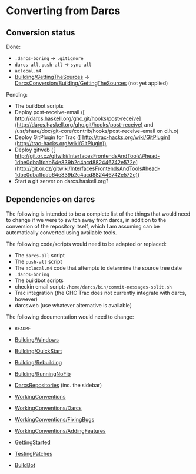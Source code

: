 # Converting from Darcs

## Conversion status


Done:

- `.darcs-boring` -\> `.gitignore`
- `darcs-all`, `push-all` -\> `sync-all`
- `aclocal.m4`
- [Building/GettingTheSources](building/getting-the-sources) -\> [DarcsConversion/Building/GettingTheSources](darcs-conversion/building/getting-the-sources) (not yet applied)


Pending:

- The buildbot scripts
- Deploy post-receive-email ([ http://darcs.haskell.org/ghc.git/hooks/post-receive](http://darcs.haskell.org/ghc.git/hooks/post-receive) and /usr/share/doc/git-core/contrib/hooks/post-receive-email on d.h.o)
- Deploy GitPlugin for Trac ([ http://trac-hacks.org/wiki/GitPlugin](http://trac-hacks.org/wiki/GitPlugin))
- Deploy gitweb ([ http://git.or.cz/gitwiki/InterfacesFrontendsAndTools\#head-1dbe0dba1fdab64e839b2c4acd882446742e572e](http://git.or.cz/gitwiki/InterfacesFrontendsAndTools#head-1dbe0dba1fdab64e839b2c4acd882446742e572e))
- Start a git server on darcs.haskell.org?

## Dependencies on darcs


The following is intended to be a complete list of the things that would need to change if we were to switch away from darcs, in addition to the conversion of the repository itself, which I am assuming can be automatically converted using available tools.


The following code/scripts would need to be adapted or replaced:

- The `darcs-all` script
- The `push-all` script
- The `aclocal.m4` code that attempts to determine the source tree date
- `.darcs-boring`
- The buildbot scripts
- checkin email script: `/home/darcs/bin/commit-messages-split.sh`
- Trac integration (the GHC Trac does not currently integrate with darcs, however)
- darcsweb (use whatever alternative is available)


The following documentation would need to change:

- `README`
- [Building/Windows](building/windows)
- [Building/QuickStart](building/quick-start)
- [Building/Rebuilding](building/rebuilding)
- [Building/RunningNoFib](building/running-no-fib)
- [DarcsRepositories](darcs-repositories) (inc. the sidebar)
- [WorkingConventions](working-conventions)
- [WorkingConventions/Darcs](working-conventions/darcs)
- [WorkingConventions/FixingBugs](working-conventions/fixing-bugs)
- [WorkingConventions/AddingFeatures](working-conventions/adding-features)
- [GettingStarted](getting-started)

- [TestingPatches](testing-patches)
- [BuildBot](build-bot)